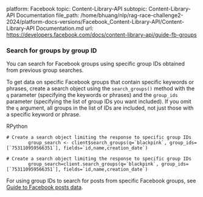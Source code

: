 platform: Facebook
topic: Content-Library-API
subtopic: Content-Library-API Documentation
file_path: /home/bhuang/nlp/rag-race-challenge2-2024/platform-docs-versions/Facebook_Content-Library-API/Content-Library-API Documentation.md
url: https://developers.facebook.com/docs/content-library-api/guide-fb-groups


### Search for groups by group ID

You can search for Facebook groups using specific group IDs obtained from previous group searches.

To get data on specific Facebook groups that contain specific keywords or phrases, create a search object using the `search_groups()` method with the `q` parameter (specifying the keywords or phrases) and the `group_ids` parameter (specifying the list of group IDs you want included). If you omit the `q` argument, all groups in the list of IDs are included, not just those with a specific keyword or phrase.

RPython

    # Create a search object limiting the response to specific group IDs 
            group_search <- client$search_groups(q=`blackpink`, group_ids=[`753110959566351`], fields=`id,name,creation_date`)

    # Create a search object limiting the response to specific group IDs 
            group_search=client.search_groups(q=`blackpink`, group_ids=[`753110959566351`], fields=`id,name,creation_date`)

For using group IDs to search for posts from specific Facebook groups, see [Guide to Facebook posts data](https://developers.facebook.com/docs/content-library-api/guide-fb-posts).